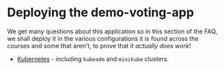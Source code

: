 # Deploying the demo-voting-app

We get many questions about this application so in this section of the FAQ, we shall deploy it in the various configurations it is found across the courses and some that aren't, to prove that it _actually does work_!

* [Kubernetes](./kubernetes.md) - including `kubeadm` and `minikube` clusters.